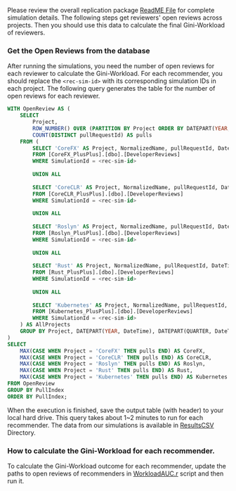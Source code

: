 Please review the overall replication package [ReadME File](../README.md) for complete simulation details. The following steps get reviewers' open reviews across projects. Then you should use this data to calculate the final Gini-Workload of reviewers.

### Get the Open Reviews from the database

After running the simulations, you need the number of open reviews for each reviewer to calculate the Gini-Workload. For each recommender, you should replace the ``` <rec-sim-id> ``` with its corresponding simulation IDs in each project. The following query generates the table for the number of open reviews for each reviewer.

```SQL
WITH OpenReview AS (
    SELECT
        Project,
        ROW_NUMBER() OVER (PARTITION BY Project ORDER BY DATEPART(YEAR, DateTime), DATEPART(QUARTER, DateTime), NormalizedName) AS PullIndex,
        COUNT(DISTINCT pullRequestId) AS pulls
    FROM (
        SELECT 'CoreFX' AS Project, NormalizedName, pullRequestId, DateTime
        FROM [CoreFX_PlusPlus].[dbo].[DeveloperReviews]
        WHERE SimulationId = <rec-sim-id>
        
        UNION ALL
        
        SELECT 'CoreCLR' AS Project, NormalizedName, pullRequestId, DateTime
        FROM [CoreCLR_PlusPlus].[dbo].[DeveloperReviews]
        WHERE SimulationId = <rec-sim-id>
        
        UNION ALL
        
        SELECT 'Roslyn' AS Project, NormalizedName, pullRequestId, DateTime
        FROM [Roslyn_PlusPlus].[dbo].[DeveloperReviews]
        WHERE SimulationId = <rec-sim-id>
        
        UNION ALL
        
        SELECT 'Rust' AS Project, NormalizedName, pullRequestId, DateTime
        FROM [Rust_PlusPlus].[dbo].[DeveloperReviews]
        WHERE SimulationId = <rec-sim-id>
        
        UNION ALL
        
        SELECT 'Kubernetes' AS Project, NormalizedName, pullRequestId, DateTime
        FROM [Kubernetes_PlusPlus].[dbo].[DeveloperReviews]
        WHERE SimulationId = <rec-sim-id>
    ) AS AllProjects
    GROUP BY Project, DATEPART(YEAR, DateTime), DATEPART(QUARTER, DateTime), NormalizedName
)
SELECT 
    MAX(CASE WHEN Project = 'CoreFX' THEN pulls END) AS CoreFX,
    MAX(CASE WHEN Project = 'CoreCLR' THEN pulls END) AS CoreCLR,
    MAX(CASE WHEN Project = 'Roslyn' THEN pulls END) AS Roslyn,
    MAX(CASE WHEN Project = 'Rust' THEN pulls END) AS Rust,
    MAX(CASE WHEN Project = 'Kubernetes' THEN pulls END) AS Kubernetes
FROM OpenReview
GROUP BY PullIndex
ORDER BY PullIndex;

```

When the execution is finished, save the output table (with header) to your local hard drive. This query takes about 1~2 minutes to run for each recommender. The data from our simulations is available in [ResultsCSV](../ResultsCSV/WorkloadAUC/Simulated/) Directory.

### How to calculate the Gini-Workload for each recommender.

To calculate the Gini-Workload outcome for each recommender, update the paths to open reviews of recommenders in [WorkloadAUC.r](WorkloadAUC.R) script and then run it. 
